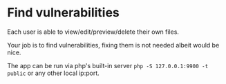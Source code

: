 # Find vulnerabilities

Each user is able to view/edit/preview/delete their own files.

Your job is to find vulnerabilities, fixing them is not needed albeit would be nice.

The app can be run via php's built-in server `php -S 127.0.0.1:9900 -t public` or any other local ip:port.
